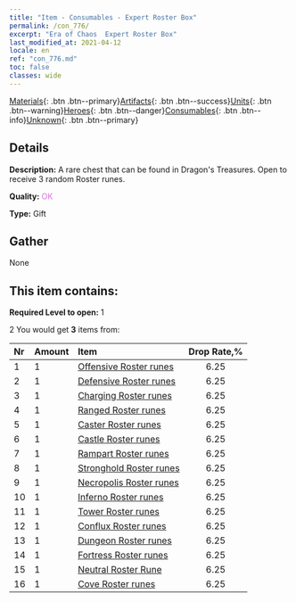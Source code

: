 ```yaml
---
title: "Item - Consumables - Expert Roster Box"
permalink: /con_776/
excerpt: "Era of Chaos  Expert Roster Box"
last_modified_at: 2021-04-12
locale: en
ref: "con_776.md"
toc: false
classes: wide
---
```

 [Materials](/){: .btn .btn--primary}[Artifacts](/Artifacts/){: .btn .btn--success}[Units](/Units/){: .btn .btn--warning}[Heroes](/Heroes/){: .btn .btn--danger}[Consumables](/Consumables/){: .btn .btn--info}[Unknown](/Unknown/){: .btn .btn--primary}

## Details
 **Description:** A rare chest that can be found in Dragon's Treasures. Open to receive 3 random Roster runes.

 **Quality:** <span style="color: #DA70D6">OK</span>

 **Type:** Gift

## Gather

  None

## This item contains:

 **Required Level to open:** 1

 2 You would get **3** items  from:

  | Nr | Amount |     Item    | Drop Rate,% |
  |:---|:-------|:------------|:---------:|
  | 1 | 1 | [Offensive Roster runes](/Items/con_734/) | 6.25 | 
  | 2 | 1 | [Defensive Roster runes](/Items/con_739/) | 6.25 | 
  | 3 | 1 | [Charging Roster runes](/Items/con_741/) | 6.25 | 
  | 4 | 1 | [Ranged Roster runes](/Items/con_742/) | 6.25 | 
  | 5 | 1 | [Caster Roster runes](/Items/con_746/) | 6.25 | 
  | 6 | 1 | [Castle Roster runes](/Items/con_752/) | 6.25 | 
  | 7 | 1 | [Rampart Roster runes](/Items/con_753/) | 6.25 | 
  | 8 | 1 | [Stronghold Roster runes](/Items/con_754/) | 6.25 | 
  | 9 | 1 | [Necropolis Roster runes](/Items/con_755/) | 6.25 | 
  | 10 | 1 | [Inferno Roster runes](/Items/con_777/) | 6.25 | 
  | 11 | 1 | [Tower Roster runes](/Items/con_785/) | 6.25 | 
  | 12 | 1 | [Conflux Roster runes](/Items/con_791/) | 6.25 | 
  | 13 | 1 | [Dungeon Roster runes](/Items/con_792/) | 6.25 | 
  | 14 | 1 | [Fortress Roster runes](/Items/con_818/) | 6.25 | 
  | 15 | 1 | [Neutral Roster Rune](/Items/con_869/) | 6.25 | 
  | 16 | 1 | [Cove Roster runes](/Items/con_868/) | 6.25 | 
